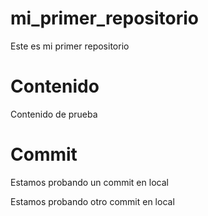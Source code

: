 # mi_primer_repositorio
Este es mi primer repositorio

# Contenido
Contenido de prueba

# Commit
Estamos probando un commit en local

Estamos probando otro commit en local

